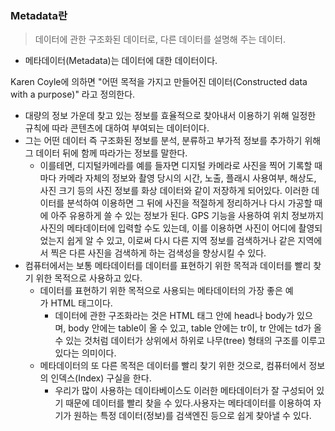 ### Metadata란

> 데이터에 관한 구조화된 데이터로, 다른 데이터를 설명해 주는 데이터.
> 
- 메타데이터(Metadata)는 데이터에 대한 데이터이다.

Karen Coyle에 의하면 "어떤 목적을 가지고 만들어진 데이터(Constructed data with a purpose)" 라고 정의한다.

- 대량의 정보 가운데 찾고 있는 정보를 효율적으로 찾아내서 이용하기 위해 일정한 규칙에 따라 콘텐츠에 대하여 부여되는 데이터이다.
- 그는 어떤 데이터 즉 구조화된 정보를 분석, 분류하고 부가적 정보를 추가하기 위해 그 데이터 뒤에 함께 따라가는 정보를 말한다.
    - 이를테면, 디지털카메라를 예를 들자면 디지털 카메라로 사진을 찍어 기록할 때마다 카메라 자체의 정보와 촬영 당시의 시간, 노출, 플래시 사용여부, 해상도, 사진 크기 등의 사진 정보를 화상 데이터와 같이 저장하게 되어있다. 
    이러한 데이터를 분석하여 이용하면 그 뒤에 사진을 적절하게 정리하거나 다시 가공할 때에 아주 유용하게 쓸 수 있는 정보가 된다. GPS 기능을 사용하여 위치 정보까지 사진의 메타데이터에 입력할 수도 있는데, 이를 이용하면 사진이 어디에 촬영되었는지 쉽게 알 수 있고, 이로써 다시 다른 지역 정보를 검색하거나 같은 지역에서 찍은 다른 사진을 검색하게 하는 검색성을 향상시킬 수 있다.
- 컴퓨터에서는 보통 메타데이터를 데이터를 표현하기 위한 목적과 데이터를 빨리 찾기 위한 목적으로 사용하고 있다.
    - 데이터를 표현하기 위한 목적으로 사용되는 메타데이터의 가장 좋은 예가 HTML 태그이다.
        - 데이터에 관한 구조화라는 것은 HTML 태그 안에 head나 body가 있으며, body 안에는 table이 올 수 있고, table 안에는 tr이, tr 안에는 td가 올 수 있는 것처럼 데이터가 상위에서 하위로 나무(tree) 형태의 구조를 이루고 있다는 의미이다.
    - 메타데이터의 또 다른 목적은 데이터를 빨리 찾기 위한 것으로, 컴퓨터에서 정보의 인덱스(Index) 구실을 한다.
        - 우리가 많이 사용하는 데이타베이스도 이러한 메타데이터가 잘 구성되어 있기 때문에 데이터를 빨리 찾을 수 있다.사용자는 메타데이터를 이용하여 자기가 원하는 특정 데이터(정보)를 검색엔진 등으로 쉽게 찾아낼 수 있다.
